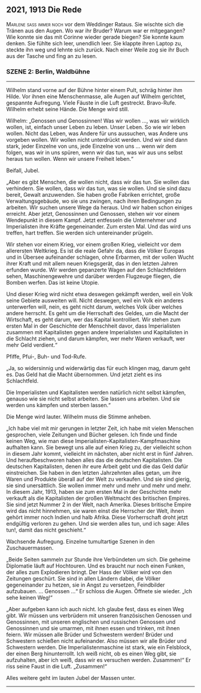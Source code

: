 ## **2021, 1913** Die Rede

<span style="font-variant:small-caps;">Marlene saß immer noch</span> vor dem Weddinger Rataus.
Sie wischte sich die Tränen aus den Augen.
Wo war ihr Bruder? Warum war er mitgegangen?
Wie konnte sie das mit Corinne wieder gerade biegen?
Sie konnte kaum denken.
Sie fühlte sich leer, unendlich leer.
Sie klappte ihren Laptop zu, steckte ihn weg und lehnte sich zurück.
Nach einer Weile zog sie ihr Buch aus der Tasche und fing an zu lesen.

### SZENE 2: Berlin, Waldbühne
____
Wilhelm stand vorne auf der Bühne hinter einem Pult, schräg hinter ihm Hilde.
Vor ihnen eine Menschenmasse, alle Augen auf Wilhelm gerichtet, gespannte Aufregung.
Viele Fäuste in die Luft gestreckt.
Bravo-Rufe.
Wilhelm erhebt seine Hände.
Die Menge wird still.

Wilhelm: „Genossen und Genossinnen! Was wir wollen …, was wir wirklich wollen, ist, einfach unser Leben zu leben.
Unser Leben.
So wie wir leben wollen.
Nicht das Leben, was Andere für uns aussuchen, was Andere uns vorgeben wollen.
Wir wollen nicht unterdrückt werden.
Und wir sind dann stark, jeder Einzelne von uns, jede Einzelne von uns … wenn wir dem folgen, was wir in uns spüren, wenn wir das tun, was wir aus uns selbst heraus tun wollen.
Wenn wir unsere Freiheit leben.“

Beifall, Jubel.

„Aber es gibt Menschen, die wollen nicht, dass wir das tun.
Sie wollen das verhindern.
Sie wollen, dass wir das tun, was sie wollen.
Und sie sind dazu bereit, Gewalt anzuwenden.
Sie haben große Fabriken errichtet, große Verwaltungsgebäude, wo sie uns zwingen, nach ihren Bedingungen zu arbeiten.
Wir suchen unsere Wege da heraus.
Und wir haben schon einiges erreicht.
Aber jetzt, Genossinnen und Genossen, stehen wir vor einem Wendepunkt in diesem Kampf.
Jetzt entfesseln die Unternehmer und Imperialisten ihre Kräfte gegeneinander.
Zum ersten Mal.
Und das wird uns treffen, hart treffen.
Sie werden sich untereinander prügeln.

Wir stehen vor einem Krieg, vor einem großen Krieg, vielleicht vor dem allerersten Weltkrieg.
Es ist die reale Gefahr da, dass die Völker Europas und in Übersee aufeinander schlagen, ohne Erbarmen, mit der vollen Wucht ihrer Kraft und mit allem neuen Kriegsgerät, das in den letzten Jahren erfunden wurde.
Wir werden gepanzerte Wagen auf den Schlachtfeldern sehen, Maschinengewehre und darüber werden Flugzeuge fliegen, die Bomben werfen.
Das ist keine Utopie.

Und dieser Krieg wird nicht etwa deswegen gekämpft werden, weil ein Volk seine Gebiete ausweiten will.
Nicht deswegen, weil ein Volk ein anderes unterwerfen will, nein, es geht nicht darum, welches Volk über welches andere herrscht.
Es geht um die Herrschaft des Geldes, um die Macht der Wirtschaft, es geht darum, wer das Kapital kontrolliert.
Wir stehen zum ersten Mal in der Geschichte der Menschheit davor, dass Imperialisten zusammen mit Kapitalisten gegen andere Imperialisten und Kapitalisten in die Schlacht ziehen, und darum kämpfen, wer mehr Waren verkauft, wer mehr Geld verdient.“

Pfiffe, Pfui-, Buh- und Tod-Rufe.

„Ja, so widersinnig und widerwärtig das für euch klingen mag, darum geht es.
Das Geld hat die Macht übernommen.
Und jetzt zieht es ins Schlachtfeld.

Die Imperialisten und Kapitalisten werden natürlich nicht selbst kämpfen, genauso wie sie nicht selbst arbeiten.
Sie lassen uns arbeiten.
Und sie werden uns kämpfen und sterben lassen.“

Die Menge wird lauter.
Wilhelm muss die Stimme anheben.

„Ich habe viel mit mir gerungen in letzter Zeit, ich habe mit vielen Menschen gesprochen, viele Zeitungen und Bücher gelesen.
Ich finde und finde keinen Weg, wie man diese Imperialisten-Kapitalisten-Kampfmaschine aufhalten kann.
Sie bewegt uns alle auf einen Krieg zu, der vielleicht schon in diesem Jahr kommt, vielleicht im nächsten, aber nicht erst in fünf Jahren.
Und heraufbeschworen haben alles das die deutschen Kapitalisten.
Die deutschen Kapitalisten, denen ihr eure Arbeit gebt und die das Geld dafür einstreichen.
Sie haben in den letzten Jahrzehnten alles getan, um ihre Waren und Produkte überall auf der Welt zu verkaufen.
Und sie sind gierig, sie sind unersättlich.
Sie wollen immer mehr und mehr und mehr und mehr.
In diesem Jahr, 1913, haben sie zum ersten Mal in der Geschichte mehr verkauft als die Kapitalisten der großen Weltmacht des britischen Empires.
Sie sind jetzt Nummer 2 in der Welt, nach Amerika.
Dieses britische Empire wird das nicht hinnehmen, sie waren einst die Herrscher der Welt, ihnen gehört immer noch Indien und halb Afrika.
Diese Vorherrschaft droht jetzt endgültig verloren zu gehen.
Und sie werden alles tun, und ich sage: Alles tun!, damit das nicht geschieht.“

Wachsende Aufregung.
Einzelne tumultartige Szenen in den Zuschauermassen.

„Beide Seiten sammeln zur Stunde ihre Verbündeten um sich.
Die geheime Diplomatie läuft auf Hochtouren.
Und es braucht nur noch einen Funken, der alles zum Explodieren bringt.
Der Hass der Völker wird von den Zeitungen geschürt.
Sie sind in allen Ländern dabei, die Völker gegeneinander zu hetzen, sie in Angst zu versetzen, Feindbilder aufzubauen.
… Genossen …“ Er schloss die Augen.
Öffnete sie wieder.
„Ich sehe keinen Weg!“

„Aber aufgeben kann ich auch nicht.
Ich glaube fest, dass es einen Weg gibt.
Wir müssen uns verbrüdern mit unseren französischen Genossen und Genossinnen, mit unseren englischen und russischen Genossen und Genossinnen und sie umarmen, mit ihnen essen und trinken, mit ihnen feiern.
Wir müssen alle Brüder und Schwestern werden! Brüder und Schwestern schießen nicht aufeinander.
Also müssen wir alle Brüder und Schwestern werden.
Die Imperialistenmaschine ist stark, wie ein Felsblock, der einen Berg hinunterrollt.
Ich weiß nicht, ob es einen Weg gibt, sie aufzuhalten, aber ich weiß, dass wir es versuchen werden.
Zusammen!“ Er riss seine Faust in die Luft.
„Zusammen!“

Alles weitere geht im lauten Jubel der Massen unter.
____
